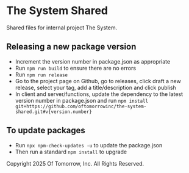 # The System Shared
Shared files for internal project The System.


## Releasing a new package version
- Increment the version number in package.json as appropriate
- Run `npm run build` to ensure there are no errors
- Run `npm run release`
- Go to the project page on Github, go to releases, click draft a new release, select your tag, add a title/description and click publish
- In client and server/functions, update the dependency to the latest version number in package.json and run `npm install git+https://github.com/oftomorrowinc/the-system-shared.git#v{version.number}`


## To update packages
- Run `npx npm-check-updates -u` to update the package.json
- Then run a standard `npm install` to upgrade

Copyright 2025 Of Tomorrow, Inc. All Rights Reserved.